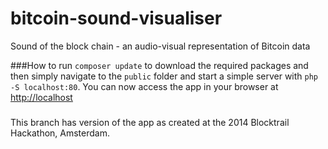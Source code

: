 # bitcoin-sound-visualiser
Sound of the block chain - an audio-visual representation of Bitcoin data


###How to
run `composer update` to download the required packages and then simply navigate to the `public` folder and start a simple server with `php -S localhost:80`. You can now access the app in your browser at [http://localhost](http://localhost)

###
This branch has version of the app as created at the 2014 Blocktrail Hackathon, Amsterdam.